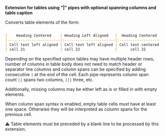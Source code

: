 **Extension for tables using "|" pipes with optional spanning columns and table caption**

Converts table elements of the form:

```markdown

|    Heading Centered    | Heading Left Aligned   |  Heading Centered  |   Heading Right Aligned |
|------------------------|:-----------------------|:------------------:|------------------------:|
| Cell text left aligned | Cell text left aligned | Cell text centered | Cell text right aligned |
| cell 21                | cell 22                |      cell 22       |                 cell 22 |

```

Depending on the specified option tables may have multiple header rows, number of columns in
table body does not need to match header or separator line columns and column spans can be
specified by adding consecutive `|` at the end of the cell. Each pipe represents column span
count `||` spans two columns, `|||` three, etc.

Additionally, missing columns may be either left as is or filled in with empty elements.

When column span syntax is enabled, empty table cells must have at least one space. Otherwise
they will be interpreted as column spans for the previous cell.

:warning: Table elements must be preceded by a blank line to be processed by this extension.
